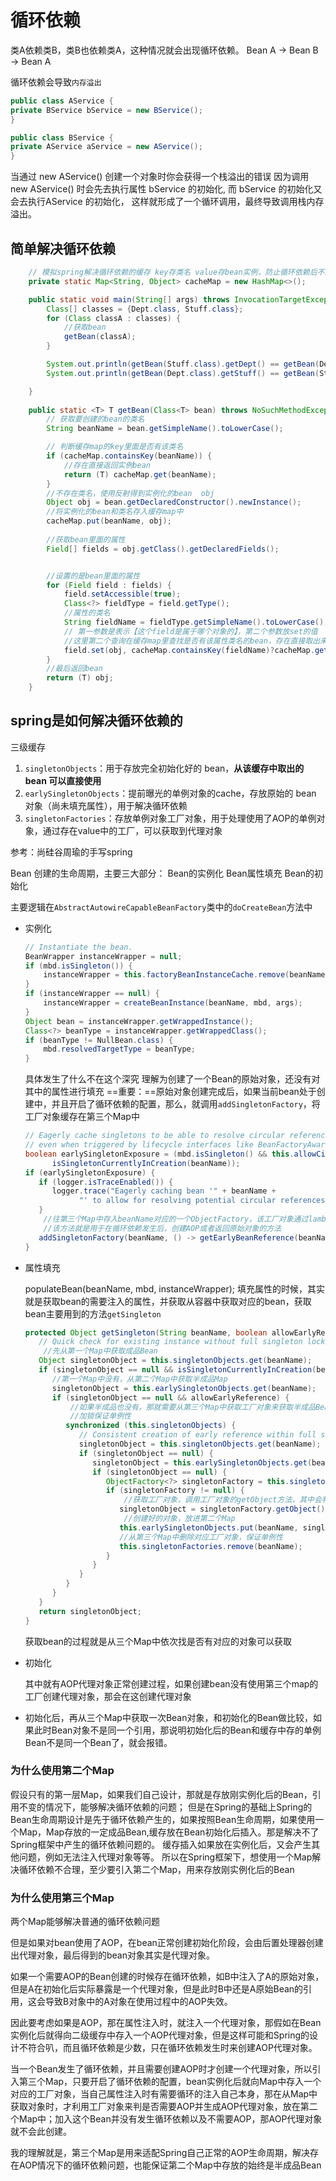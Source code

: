 # 循环依赖

类A依赖类B，类B也依赖类A，这种情况就会出现循环依赖。 Bean A → Bean B → Bean A

循环依赖会导致`内存溢出`

```java
public class AService {
private BService bService = new BService();
}

public class BService {
private AService aService = new AService();
}
```

当通过 new AService() 创建一个对象时你会获得一个栈溢出的错误
因为调用 new AService() 时会先去执行属性 bService 的初始化, 而 bService 的初始化又会去执行AService 的初始化， 这样就形成了一个循环调用，最终导致调用栈内存溢出。

## 简单解决循环依赖

```java
    // 模拟spring解决循环依赖的缓存 key存类名 value存bean实例，防止循环依赖后不断创建新对象导致栈内存溢出
    private static Map<String, Object> cacheMap = new HashMap<>();

    public static void main(String[] args) throws InvocationTargetException, NoSuchMethodException, InstantiationException, IllegalAccessException {
        Class[] classes = {Dept.class, Stuff.class};
        for (Class classA : classes) {
            //获取bean
            getBean(classA);
        }

        System.out.println(getBean(Stuff.class).getDept() == getBean(Dept.class));
        System.out.println(getBean(Dept.class).getStuff() == getBean(Stuff.class));

    }
	
    public static <T> T getBean(Class<T> bean) throws NoSuchMethodException, InvocationTargetException, InstantiationException, IllegalAccessException {
        // 获取要创建的bean的类名
        String beanName = bean.getSimpleName().toLowerCase();

        // 判断缓存map的key里面是否有该类名
        if (cacheMap.containsKey(beanName)) {
            //存在直接返回实例bean
            return (T) cacheMap.get(beanName);
        }
        //不存在类名，使用反射得到实例化的bean  obj
        Object obj = bean.getDeclaredConstructor().newInstance();
        //将实例化的bean和类名存入缓存map中
        cacheMap.put(beanName, obj);
        
        //获取bean里面的属性
        Field[] fields = obj.getClass().getDeclaredFields();


        //设置的是bean里面的属性
        for (Field field : fields) {
            field.setAccessible(true);
            Class<?> fieldType = field.getType();
			//属性的类名
            String fieldName = fieldType.getSimpleName().toLowerCase();
            // 第一参数是表示【这个field是属于哪个对象的】，第二个参数放set的值
            //这里第二个查询在缓存map里查找是否有该属性类名的bean，存在直接取出来set进去，不存在递归调用getBean()创建该类的bean
            field.set(obj, cacheMap.containsKey(fieldName)?cacheMap.get(fieldName): getBean(fieldType));
        }
        //最后返回bean
        return (T) obj;
    }
```

## spring是如何解决循环依赖的

三级缓存

1. `singletonObjects`：用于存放完全初始化好的 bean，**从该缓存中取出的 bean 可以直接使用**
2. `earlySingletonObjects`：提前曝光的单例对象的cache，存放原始的 bean 对象（尚未填充属性），用于解决循环依赖
3. `singletonFactories`：存放单例对象工厂对象，用于处理使用了AOP的单例对象，通过存在value中的工厂，可以获取到代理对象

参考：尚硅谷周瑜的手写spring

Bean 创建的生命周期，主要三大部分：
Bean的实例化
Bean属性填充
Bean的初始化

主要逻辑在`AbstractAutowireCapableBeanFactory`类中的`doCreateBean`方法中

- 实例化

  ```java
  // Instantiate the bean.
  BeanWrapper instanceWrapper = null;
  if (mbd.isSingleton()) {
      instanceWrapper = this.factoryBeanInstanceCache.remove(beanName);
  }
  if (instanceWrapper == null) {
      instanceWrapper = createBeanInstance(beanName, mbd, args);
  }
  Object bean = instanceWrapper.getWrappedInstance();
  Class<?> beanType = instanceWrapper.getWrappedClass();
  if (beanType != NullBean.class) {
      mbd.resolvedTargetType = beanType;
  }
  ```

  具体发生了什么不在这个深究
  理解为创建了一个Bean的原始对象，还没有对其中的属性进行填充
  ==重要：==原始对象创建完成后，如果当前bean处于创建中，并且开启了循环依赖的配置，那么，就调用`addSingletonFactory`，将工厂对象缓存在第三个Map中

  ```java
  // Eagerly cache singletons to be able to resolve circular references
  // even when triggered by lifecycle interfaces like BeanFactoryAware.
  boolean earlySingletonExposure = (mbd.isSingleton() && this.allowCircularReferences &&
        isSingletonCurrentlyInCreation(beanName));
  if (earlySingletonExposure) {
     if (logger.isTraceEnabled()) {
        logger.trace("Eagerly caching bean '" + beanName +
              "' to allow for resolving potential circular references");
     }
      //往第三个Map中存入beanName对应的一个ObjectFactory，该工厂对象通过lambda传入一个方法
      //该方法就是用于在循环依赖发生后，创建AOP或者返回原始对象的方法
     addSingletonFactory(beanName, () -> getEarlyBeanReference(beanName, mbd, bean));
  }
  ```

- 属性填充

  populateBean(beanName, mbd, instanceWrapper);
  填充属性的时候，其实就是获取bean的需要注入的属性，并获取从容器中获取对应的bean，获取bean主要用到的方法`getSingleton`

  ```java
  protected Object getSingleton(String beanName, boolean allowEarlyReference) {
     // Quick check for existing instance without full singleton lock
      //先从第一个Map中获取成品Bean
     Object singletonObject = this.singletonObjects.get(beanName);
     if (singletonObject == null && isSingletonCurrentlyInCreation(beanName)) {
        //第一个Map中没有，从第二个Map中获取半成品Map
        singletonObject = this.earlySingletonObjects.get(beanName);
        if (singletonObject == null && allowEarlyReference) {
            //如果半成品也没有，那就需要从第三个Map中获取工厂对象来获取半成品Bean
            //加锁保证单例性
           synchronized (this.singletonObjects) {
              // Consistent creation of early reference within full singleton lock
              singletonObject = this.singletonObjects.get(beanName);
              if (singletonObject == null) {
                 singletonObject = this.earlySingletonObjects.get(beanName);
                 if (singletonObject == null) {
                    ObjectFactory<?> singletonFactory = this.singletonFactories.get(beanName);
                    if (singletonFactory != null) {
                        //获取工厂对象，调用工厂对象的getObject方法，其中会判断该bean是否需要创建AOP
                       singletonObject = singletonFactory.getObject();
                        //创建好的对象，放进第二个Map
                       this.earlySingletonObjects.put(beanName, singletonObject);
                       //从第三个Map中删除对应工厂对象，保证单例性
                       this.singletonFactories.remove(beanName);
                    }
                 }
              }
           }
        }
     }
     return singletonObject;
  }
  ```

  获取bean的过程就是从三个Map中依次找是否有对应的对象可以获取

- 初始化

  其中就有AOP代理对象正常创建过程，如果创建bean没有使用第三个map的工厂创建代理对象，那会在这创建代理对象

- 初始化后，再从三个Map中获取一次Bean对象，和初始化的Bean做比较，如果此时Bean对象不是同一个引用，那说明初始化后的Bean和缓存中存的单例Bean不是同一个Bean了，就会报错。


### 为什么使用第二个Map

假设只有的第一层Map，如果我们自己设计，那就是存放刚实例化后的Bean，引用不变的情况下，能够解决循环依赖的问题；
但是在Spring的基础上Spring的Bean生命周期设计是先于循环依赖产生的，如果按照Bean生命周期，如果使用一个Map，Map存放的一定成品Bean,缓存放在Bean初始化后插入。那是解决不了Spring框架中产生的循环依赖问题的。
缓存插入如果放在实例化后，又会产生其他问题，例如无法注入代理对象等等。
所以在Spring框架下，想使用一个Map解决循环依赖不合理，至少要引入第二个Map，用来存放刚实例化后的Bean

### 为什么使用第三个Map

两个Map能够解决普通的循环依赖问题

但是如果对bean使用了AOP，在bean正常创建初始化阶段，会由后置处理器创建出代理对象，最后得到的bean对象其实是代理对象。

如果一个需要AOP的Bean创建的时候存在循环依赖，如B中注入了A的原始对象，但是A在初始化后实际暴露是一个代理对象，但是此时B中还是A原始Bean的引用，这会导致B对象中的A对象在使用过程中的AOP失效。

因此要考虑如果是AOP，那在属性注入时，就注入一个代理对象，那假如在Bean实例化后就得向二级缓存中存入一个AOP代理对象，但是这样可能和Spring的设计不符合叭，而且循环依赖是少数，只在循环依赖发生时来创建AOP代理对象。

当一个Bean发生了循环依赖，并且需要创建AOP时才创建一个代理对象，所以引入第三个Map，只要开启了循环依赖的配置，bean实例化后就向Map中存入一个对应的工厂对象，当自己属性注入时有需要循环的注入自己本身，那在从Map中获取对象时，才利用工厂对象来判是否需要AOP并生成AOP代理对象，放在第二个Map中；加入这个Bean并没有发生循环依赖以及不需要AOP，那AOP代理对象就不会此创建。

我的理解就是，第三个Map是用来适配Spring自己正常的AOP生命周期，解决存在AOP情况下的循环依赖问题，也能保证第二个Map中存放的始终是半成品Bean